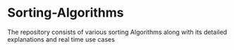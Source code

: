 # Sorting-Algorithms
The repository consists of various sorting Algorithms along with its detailed explanations and real time use cases
